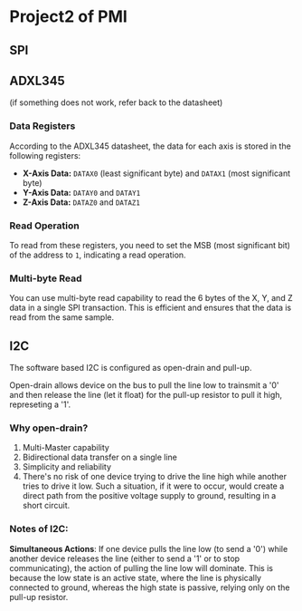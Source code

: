 # Project2 of PMI

## SPI




## ADXL345
(if something does not work, refer back to the datasheet)
### Data Registers

According to the ADXL345 datasheet, the data for each axis is stored in the following registers:

- **X-Axis Data:** `DATAX0` (least significant byte) and `DATAX1` (most significant byte)
- **Y-Axis Data:** `DATAY0` and `DATAY1`
- **Z-Axis Data:** `DATAZ0` and `DATAZ1`

### Read Operation

To read from these registers, you need to set the MSB (most significant bit) of the address to `1`, indicating a read operation.

### Multi-byte Read

You can use multi-byte read capability to read the 6 bytes of the X, Y, and Z data in a single SPI transaction. This is efficient and ensures that the data is read from the same sample.

## I2C

The software based I2C is configured as open-drain and pull-up.

Open-drain allows device on the bus to pull the line low to trainsmit a '0' and then release the line (let it float) for the pull-up resistor to pull it high, represeting a '1'.

### Why open-drain?

1. Multi-Master capability
2. Bidirectional data transfer on a single line
3. Simplicity and reliability
4. There's no risk of one device trying to drive the line high while another tries to drive it low. Such a situation, if it were to occur, would create a direct path from the positive voltage supply to ground, resulting in a short circuit.


### Notes of I2C:

**Simultaneous Actions**: If one device pulls the line low (to send a '0') while another device releases the line (either to send a '1' or to stop communicating), the action of pulling the line low will dominate. This is because the low state is an active state, where the line is physically connected to ground, whereas the high state is passive, relying only on the pull-up resistor.
